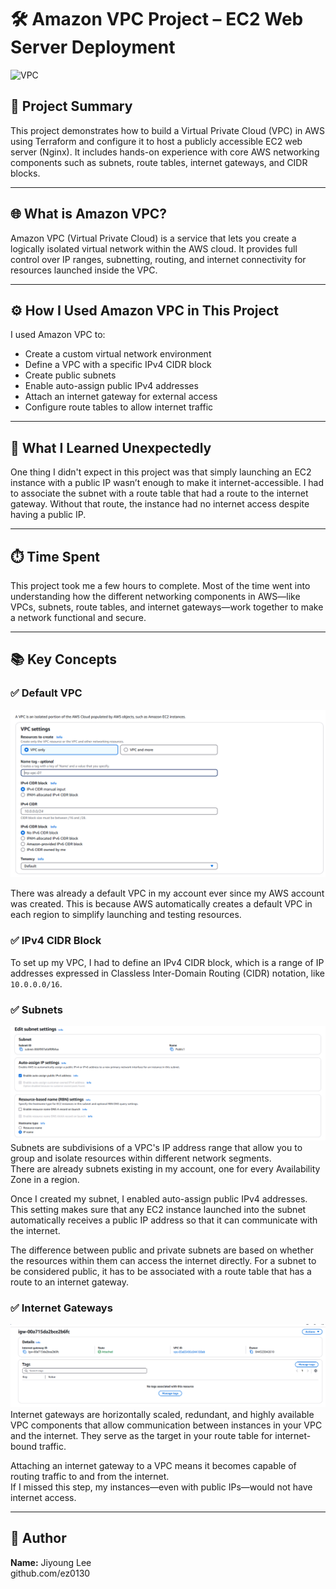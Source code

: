 # 🛠️ Amazon VPC Project – EC2 Web Server Deployment

![VPC](images/1.png)


## 📘 Project Summary

This project demonstrates how to build a Virtual Private Cloud (VPC) in AWS using Terraform and configure it to host a publicly accessible EC2 web server (Nginx). It includes hands-on experience with core AWS networking components such as subnets, route tables, internet gateways, and CIDR blocks.

---

## 🌐 What is Amazon VPC?

Amazon VPC (Virtual Private Cloud) is a service that lets you create a logically isolated virtual network within the AWS cloud. It provides full control over IP ranges, subnetting, routing, and internet connectivity for resources launched inside the VPC.

---

## ⚙️ How I Used Amazon VPC in This Project

I used Amazon VPC to:

- Create a custom virtual network environment
- Define a VPC with a specific IPv4 CIDR block
- Create public subnets
- Enable auto-assign public IPv4 addresses
- Attach an internet gateway for external access
- Configure route tables to allow internet traffic

---

## 🧠 What I Learned Unexpectedly

One thing I didn't expect in this project was that simply launching an EC2 instance with a public IP wasn’t enough to make it internet-accessible. I had to associate the subnet with a route table that had a route to the internet gateway. Without that route, the instance had no internet access despite having a public IP.

---

## ⏱️ Time Spent

This project took me a few hours to complete. Most of the time went into understanding how the different networking components in AWS—like VPCs, subnets, route tables, and internet gateways—work together to make a network functional and secure.

---

## 📚 Key Concepts

### ✅ Default VPC
![VPC](image/1.PNG)

There was already a default VPC in my account ever since my AWS account was created. This is because AWS automatically creates a default VPC in each region to simplify launching and testing resources.

### ✅ IPv4 CIDR Block

To set up my VPC, I had to define an IPv4 CIDR block, which is a range of IP addresses expressed in Classless Inter-Domain Routing (CIDR) notation, like `10.0.0.0/16`.

### ✅ Subnets

![Subnet](image/2.PNG)
Subnets are subdivisions of a VPC's IP address range that allow you to group and isolate resources within different network segments.  
There are already subnets existing in my account, one for every Availability Zone in a region.

Once I created my subnet, I enabled auto-assign public IPv4 addresses. This setting makes sure that any EC2 instance launched into the subnet automatically receives a public IP address so that it can communicate with the internet.

The difference between public and private subnets are based on whether the resources within them can access the internet directly. For a subnet to be considered public, it has to be associated with a route table that has a route to an internet gateway.

### ✅ Internet Gateways

![Gateway](image/3.PNG)
Internet gateways are horizontally scaled, redundant, and highly available VPC components that allow communication between instances in your VPC and the internet. They serve as the target in your route table for internet-bound traffic.

Attaching an internet gateway to a VPC means it becomes capable of routing traffic to and from the internet.  
If I missed this step, my instances—even with public IPs—would not have internet access.

---

## 👤 Author

**Name:** Jiyoung Lee  
github.com/ez0130
